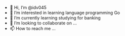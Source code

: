 - 👋 Hi, I’m @idv045
- 👀 I’m interested in learning language programming Go
- 🌱 I’m currently learning studying for banking
- 💞️ I’m looking to collaborate on ...
- 📫 How to reach me ...

<!---
idv045/idv045 is a ✨ special ✨ repository because its `README.md` (this file) appears on your GitHub profile.
You can click the Preview link to take a look at your changes.
--->
